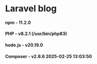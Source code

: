# Laravel blog

#### npm      - 11.2.0
#### PHP      - v8.2.1 (/usr/bin/php83)
#### hode.js  - v20.19.0
#### Composer - v2.8.6 2025-02-25 13:03:50
